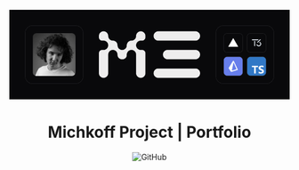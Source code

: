 ![readme/readme.png](readme/readme.png)

<h1 align=center>Michkoff Project | Portfolio</h1>

<div align=center>

![GitHub](https://img.shields.io/github/license/ParzivalEugene/Links)

</div>
